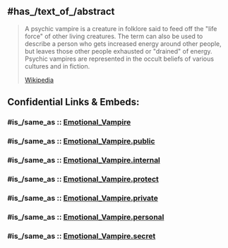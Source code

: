 ﻿---
aliases:
- Gefühlsvampir
---

## #has_/text_of_/abstract 

> A psychic vampire is a creature in folklore said to feed off the "life force" of other living creatures. 
> The term can also be used to describe a person who gets increased energy around other people, 
> but leaves those other people exhausted or "drained" of energy. 
> Psychic vampires are represented in the occult beliefs of various cultures and in fiction.
>
> [Wikipedia](https://en.wikipedia.org/wiki/Psychic%20vampire) 


## Confidential Links & Embeds: 

### #is_/same_as :: [Emotional_Vampire](/_Standards/bio/Psychology/Emotion/Emotional_Vampire.md) 

### #is_/same_as :: [Emotional_Vampire.public](/_public/bio/Psychology/Emotion/Emotional_Vampire.public.md) 

### #is_/same_as :: [Emotional_Vampire.internal](/_internal/bio/Psychology/Emotion/Emotional_Vampire.internal.md) 

### #is_/same_as :: [Emotional_Vampire.protect](/_protect/bio/Psychology/Emotion/Emotional_Vampire.protect.md) 

### #is_/same_as :: [Emotional_Vampire.private](/_private/bio/Psychology/Emotion/Emotional_Vampire.private.md) 

### #is_/same_as :: [Emotional_Vampire.personal](/_personal/bio/Psychology/Emotion/Emotional_Vampire.personal.md) 

### #is_/same_as :: [Emotional_Vampire.secret](/_secret/bio/Psychology/Emotion/Emotional_Vampire.secret.md)

